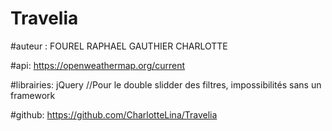 # Travelia

#auteur :
	FOUREL RAPHAEL
	GAUTHIER CHARLOTTE

#api:
	https://openweathermap.org/current

#librairies:
	jQuery //Pour le double slidder des filtres, impossibilités sans un framework

#github:
	https://github.com/CharlotteLina/Travelia

